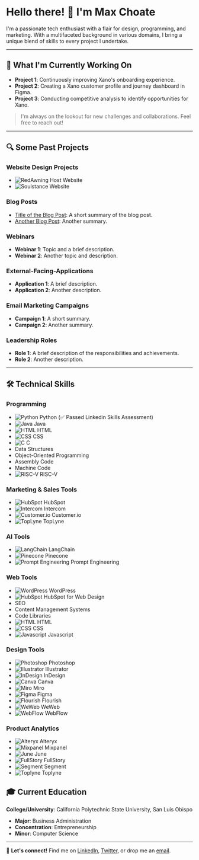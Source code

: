 # Hello there! 👋 I'm Max Choate

I'm a passionate tech enthusiast with a flair for design, programming, and marketing. With a multifaceted background in various domains, I bring a unique blend of skills to every project I undertake.

---

## 🌱 What I'm Currently Working On

- **Project 1**: Continuously improving Xano's onboarding experience.
- **Project 2**: Creating a Xano customer profile and journey dashboard in Figma.
- **Project 3**: Conducting competitive analysis to identify opportunities for Xano.

> I'm always on the lookout for new challenges and collaborations. Feel free to reach out!

---

## 🔍 Some Past Projects

### Website Design Projects

- ![RedAwning Host Website](#https://host.redawning.com/)
- ![Soulstance Website](#https://www.soulstance.com/)

### Blog Posts

- [Title of the Blog Post](#): A short summary of the blog post.
- [Another Blog Post](#): Another summary.

### Webinars

- **Webinar 1**: Topic and a brief description.
- **Webinar 2**: Another topic and description.

### External-Facing-Applications

- **Application 1**: A brief description.
- **Application 2**: Another description.

### Email Marketing Campaigns

- **Campaign 1**: A short summary.
- **Campaign 2**: Another summary.

### Leadership Roles

- **Role 1**: A brief description of the responsibilities and achievements.
- **Role 2**: Another description.

---

## 🛠 Technical Skills

### Programming

- ![Python](#) Python (✅ Passed Linkedin Skills Assessment)
- ![Java](#) Java
- ![HTML](#) HTML
- ![CSS](#) CSS
- ![C](#) C
- Data Structures
- Object-Oriented Programming
- Assembly Code
- Machine Code
- ![RISC-V](#) RISC-V

### Marketing & Sales Tools

- ![HubSpot](#) HubSpot
- ![Intercom](#) Intercom
- ![Customer.io](#) Customer.io
- ![TopLyne](#) TopLyne

### AI Tools

- ![LangChain](#) LangChain
- ![Pinecone](#) Pinecone
- ![Prompt Engineering](#) Prompt Engineering

### Web Tools

- ![WordPress](#) WordPress
- ![HubSpot](#) HubSpot for Web Design
- SEO
- Content Management Systems
- Code Libraries
- ![HTML](#) HTML
- ![CSS](#) CSS
- ![Javascript](#) Javascript

### Design Tools

- ![Photoshop](#) Photoshop
- ![Illustrator](#) Illustrator
- ![InDesign](#) InDesign
- ![Canva](#) Canva
- ![Miro](#) Miro
- ![Figma](#) Figma
- ![Flourish](#) Flourish
- ![WeWeb](#) WeWeb
- ![WebFlow](#) WebFlow

### Product Analytics

- ![Alteryx](#) Alteryx
- ![Mixpanel](#) Mixpanel
- ![June](#) June
- ![FullStory](#) FullStory
- ![Segment](#) Segment
- ![Toplyne](#) Toplyne


## 🎓 Current Education

**College/University**: California Polytechnic State University, San Luis Obispo

- **Major**: Business Administration
- **Concentration**: Entrepreneurship
- **Minor**: Computer Science

---

🔗 **Let's connect!** Find me on [LinkedIn](#), [Twitter](#), or drop me an [email](mailto:youremail@example.com).

